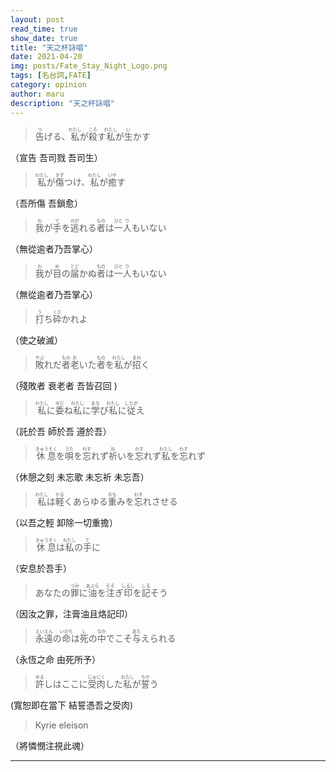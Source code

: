 ```yaml
---
layout: post
read_time: true
show_date: true
title: "天之杯詠唱"
date: 2021-04-20
img: posts/Fate_Stay_Night_Logo.png
tags: [名台詞,FATE]
category: opinion
author: maru
description: "天之杯詠唱"
---
```

> <div><ruby><rb>告</rb><rt>つ</rt></ruby>げる、<ruby><rb>私</rb><rt>わたし</rt></ruby>が<ruby><rb>殺</rb><rt>ころ</rt></ruby>す<ruby><rb>私</rb><rt>わたし</rt></ruby>が<ruby><rb>生</rb><rt>い</rt></ruby>かす</div>

（宣告 吾司戮 吾司生）

> <div><ruby><rb>私</rb><rt>わたし</rt></ruby>が<ruby><rb>傷</rb><rt>きず</rt></ruby>つけ、<ruby><rb>私</rb><rt>わたし</rt></ruby>が<ruby><rb>癒</rb><rt>いや</rt></ruby>す</div>

（吾所傷 吾鎖愈） 

> <div><ruby><rb>我</rb><rt>わ</rt></ruby>が<ruby><rb>手</rb><rt>て</rt></ruby>を<ruby><rb>逃</rb><rt>のが</rt></ruby>れる<ruby><rb>者</rb><rt>もの</rt></ruby>は<ruby><rb>一</rb><rt>ひと</rt></ruby><ruby><rb>人</rb><rt>り</rt></ruby>もいない</div>

（無從逾者乃吾掌心）  

> <div><ruby><rb>我</rb><rt>わ</rt></ruby>が<ruby><rb>目</rb><rt>め</rt></ruby>の<ruby><rb>届</rb><rt>とど</rt></ruby>かぬ<ruby><rb>者</rb><rt>もの</rt></ruby>は<ruby><rb>一</rb><rt>ひと</rt></ruby><ruby><rb>人</rb><rt>り</rt></ruby>もいない</div>

（無從逾者乃吾掌心）  

> <div><ruby><rb>打</rb><rt>う</rt></ruby>ち<ruby><rb>砕</rb><rt>くだ</rt></ruby>かれよ</div>

（使之破滅）

> <div><ruby><rb>敗</rb><rt>やぶ</rt></ruby>れだ<ruby><rb>者</rb><rt>もの</rt></ruby><ruby><rb>老</rb><rt>お</rt></ruby>いた<ruby><rb>者</rb><rt>もの</rt></ruby>を<ruby><rb>私</rb><rt>わたし</rt></ruby>が<ruby><rb>招</rb><rt>まね</rt></ruby>く</div>

（殘敗者 衰老者 吾皆召回 ) 

><div><ruby><rb>私</rb><rt>わたし</rt></ruby>に<ruby><rb>委</rb><rt>ゆだ</rt></ruby>ね<ruby><rb>私</rb><rt>わたし</rt></ruby>に<ruby><rb>学</rb><rt>まな</rt></ruby>び<ruby><rb>私</rb><rt>わたし</rt></ruby>に<ruby><rb>従</rb><rt>したが</rt></ruby>え</div>

（託於吾 師於吾 遵於吾）
 
> <div><ruby><rb>休息</rb><rt>きゅうそく</rt></ruby>を<ruby><rb>唄</rb><rt>うた</rt></ruby>を<ruby><rb>忘</rb><rt>わす</rt></ruby>れず<ruby><rb>祈</rb><rt>ね</rt></ruby>いを<ruby><rb>忘</rb><rt>わす</rt></ruby>れず<ruby><rb>私</rb><rt>わたし</rt></ruby>を<ruby><rb>忘</rb><rt>わす</rt></ruby>れず</div>

（休憩之刻 未忘歌 未忘祈 未忘吾）  

> <div><ruby><rb>私</rb><rt>わたし</rt></ruby>は<ruby><rb>軽</rb><rt>かる</rt></ruby>くあらゆる<ruby><rb>重</rb><rt>おも</rt></ruby>みを<ruby><rb>忘</rb><rt>わす</rt></ruby>れさせる</div>

（以吾之輕  卸除一切重擔）

> <div><ruby><rb>休息</rb><rt>きゅうそく</rt></ruby>は<ruby><rb>私</rb><rt>わたし</rt></ruby>の<ruby><rb>手</rb><rt>て</rt></ruby>に</div>

（安息於吾手）  

> <div>あなたの<ruby><rb>罪</rb><rt>つみ</rt></ruby>に<ruby><rb>油</rb><rt>あぶら</rt></ruby>を<ruby><rb>注</rb><rt>そそ</rt></ruby>ぎ<ruby><rb>印</rb><rt>しるし</rt></ruby>を<ruby><rb>記</rb><rt>しる</rt></ruby>そう</div>

（因汝之罪，注膏油且烙記印）  

> <div><ruby><rb>永遠</rb><rt>えいえん</rt></ruby>の<ruby><rb>命</rb><rt>いのち</rt></ruby>は<ruby><rb>死</rb><rt>し</rt></ruby>の<ruby><rb>中</rb><rt>なか</rt></ruby>でこそ<ruby><rb>与</rb><rt>あた</rt></ruby>えられる</div>

（永恆之命 由死所予）

> <div><ruby><rb>許</rb><rt>ゆる</rt></ruby>しはここに<ruby><rb>受肉</rb><rt>じゅにく</rt></ruby>した<ruby><rb>私</rb><rt>わたし</rt></ruby>が<ruby><rb>誓</rb><rt>ちか</rt></ruby>う</div>

(寬恕即在當下  結誓憑吾之受肉)

> Kyrie 	eleison

（將憐憫注視此魂）

---